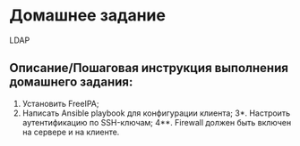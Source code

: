 # Домашнее задание
LDAP

## Описание/Пошаговая инструкция выполнения домашнего задания:
1. Установить FreeIPA;
2. Написать Ansible playbook для конфигурации клиента;
3*. Настроить аутентификацию по SSH-ключам;
4**. Firewall должен быть включен на сервере и на клиенте.
